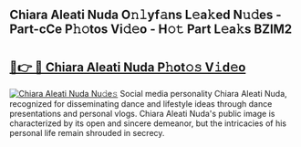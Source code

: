 ## Chiara Aleati Nuda O𝚗𝚕yf𝚊ns L𝚎a𝚔ed N𝚞𝚍es - Part-cCe P𝚑𝚘tos Vi𝚍𝚎o - H𝚘𝚝 Part L𝚎a𝚔s BZIM2

# <h2><a href="http://kf7k21.oniu.top/?m=Chiara+Aleati+Nuda">🔗👉 🔴 Chiara Aleati Nuda P𝚑ot𝚘𝚜 V𝚒d𝚎o</a></h2>

[![Chiara Aleati Nuda Nu𝚍e𝚜](https://i.imgur.com/0qMVB7G.gif)](http://kf7k21.oniu.top/?m=Chiara+Aleati+Nuda)
Social media personality Chiara Aleati Nuda, recognized for disseminating dance and lifestyle ideas through dance presentations and personal vlogs. Chiara Aleati Nuda's public image is characterized by its open and sincere demeanor, but the intricacies of his personal life remain shrouded in secrecy.  
